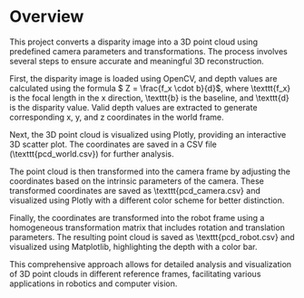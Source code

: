 # Overview

This project converts a disparity image into a 3D point cloud using predefined camera parameters and transformations. The process involves several steps to ensure accurate and meaningful 3D reconstruction.

First, the disparity image is loaded using OpenCV, and depth values are calculated using the formula $ Z = \frac{f_x \cdot b}{d}$, where \texttt{f\_x} is the focal length in the x direction, \texttt{b} is the baseline, and \texttt{d} is the disparity value. Valid depth values are extracted to generate corresponding x, y, and z coordinates in the world frame.

Next, the 3D point cloud is visualized using Plotly, providing an interactive 3D scatter plot. The coordinates are saved in a CSV file (\texttt{pcd\_world.csv}) for further analysis.

The point cloud is then transformed into the camera frame by adjusting the coordinates based on the intrinsic parameters of the camera. These transformed coordinates are saved as \texttt{pcd\_camera.csv} and visualized using Plotly with a different color scheme for better distinction.

Finally, the coordinates are transformed into the robot frame using a homogeneous transformation matrix that includes rotation and translation parameters. The resulting point cloud is saved as \texttt{pcd\_robot.csv} and visualized using Matplotlib, highlighting the depth with a color bar.

This comprehensive approach allows for detailed analysis and visualization of 3D point clouds in different reference frames, facilitating various applications in robotics and computer vision.

